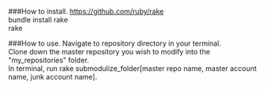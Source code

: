 ###How to install.
https://github.com/ruby/rake<br>
bundle install rake<br>
rake 

###How to use.
Navigate to repository directory in your terminal.<br>
Clone down the master repository you wish to modify into the "my_repositories" folder.<br>
In terminal, run rake submodulize_folder[master repo name, master account name, junk account name].

